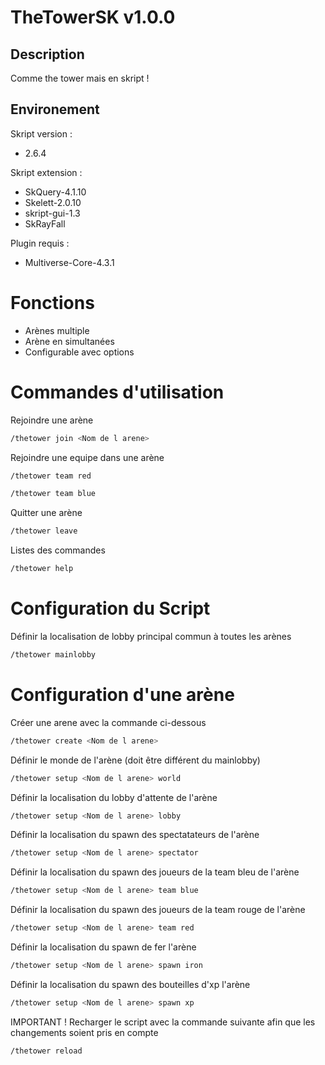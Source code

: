 # TheTowerSK v1.0.0

## Description
Comme the tower mais en skript !

## Environement
Skript version : 
- 2.6.4

Skript extension : 
- SkQuery-4.1.10
- Skelett-2.0.10 
- skript-gui-1.3
- SkRayFall

Plugin requis :  
- Multiverse-Core-4.3.1

# Fonctions
- Arènes multiple
- Arène en simultanées
- Configurable avec options

# Commandes d'utilisation
Rejoindre une arène
```bash
/thetower join <Nom de l arene>
```
Rejoindre une equipe dans une arène
```bash
/thetower team red
```
```bash
/thetower team blue
```
Quitter une arène
```bash
/thetower leave
```
Listes des commandes
```bash
/thetower help
```
# Configuration du Script
Définir la localisation de lobby principal commun à toutes les arènes
```bash
/thetower mainlobby
```
# Configuration d'une arène
Créer une arene avec la commande ci-dessous
```bash
/thetower create <Nom de l arene>
```
Définir le monde de l'arène (doit être différent du mainlobby)
```bash
/thetower setup <Nom de l arene> world
```
Définir la localisation du lobby d'attente de l'arène
```bash
/thetower setup <Nom de l arene> lobby
```
Définir la localisation du spawn des spectatateurs de l'arène
```bash
/thetower setup <Nom de l arene> spectator
```
Définir la localisation du spawn des joueurs de la team bleu de l'arène
```bash
/thetower setup <Nom de l arene> team blue
```
Définir la localisation du spawn des joueurs de la team rouge de l'arène
```bash
/thetower setup <Nom de l arene> team red
```
Définir la localisation du spawn de fer l'arène
```bash
/thetower setup <Nom de l arene> spawn iron
```
Définir la localisation du spawn des bouteilles d'xp l'arène
```bash
/thetower setup <Nom de l arene> spawn xp
```

IMPORTANT ! Recharger le script avec la commande suivante afin que les changements soient pris en compte
```bash
/thetower reload
```
